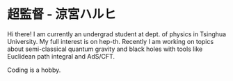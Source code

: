 # 超監督 - 涼宮ハルヒ

Hi there! I am currently an undergrad student at dept. of physics in Tsinghua University. My full interest is on hep-th. Recently I am working on topics about semi-classical quantum gravity and black holes with tools like Euclidean path integral and AdS/CFT.

Coding is a hobby.
